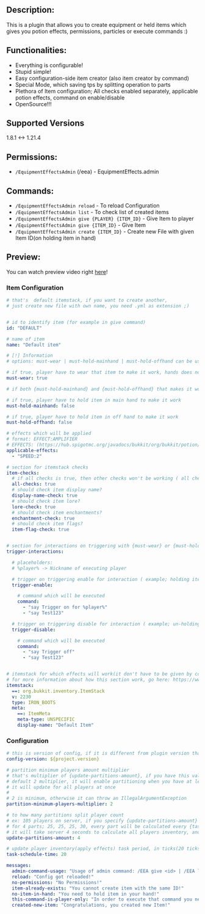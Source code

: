 ## Description:

This is a plugin that allows you to create equipment or held items which gives you potion effects, permissions,
particles or execute commands :)

## Functionalities:

* Everything is configurable!
* Stupid simple!
* Easy configuration-side item creator (also item creator by command)
* Special Mode, which saving tps by splitting operation to parts
* Plethora of Item configuration; All checks enabled separately, applicable potion effects, command on enable/disable
* OpenSource!!!

## Supported Versions

1.8.1 <-> 1.21.4

## Permissions:

- `/EquipmentEffectsAdmin` (/eea) - EquipmentEffects.admin

## Commands:

- `/EquipmentEffectsAdmin reload` - To reload Configuration
- `/EquipmentEffectsAdmin list` - To check list of created items
- `/EquipmentEffectsAdmin give {PLAYER} {ITEM_ID}` - Give Item to player
- `/EquipmentEffectsAdmin give {ITEM_ID}` - Give Item
- `/EquipmentEffectsAdmin create {ITEM_ID}` - Create new File with given Item ID(on holding item in hand)

## Preview:

You can watch preview video right [here](https://www.youtube.com/watch?v=qoD5U2vfd0Q)!

### Item Configuration ###

```yaml
# that's  default itemstack, if you want to create another,
# just create new file with own name, you need .yml as extension ;)


# id to identify item (for example in give command)
id: "DEFAULT"

# name of item
name: "Default item"

# [!] Information
# options: must-wear | must-hold-mainhand | must-hold-offhand can be used together at the same time :)

# if true, player have to wear that item to make it work, hands does not count
must-wear: true

# if both {must-hold-mainhand} and {must-hold-offhand} that makes it work for both hands

# if true, player have to hold item in main hand to make it work
must-hold-mainhand: false

# if true, player have to hold item in off hand to make it work
must-hold-offhand: false

# effects which will be applied
# format: EFFECT:AMPLIFIER
# EFFECTS: (https://hub.spigotmc.org/javadocs/bukkit/org/bukkit/potion/PotionEffectType.html)
applicable-effects:
  - "SPEED:2"

# section for itemstack checks
item-checks:
  # if all checks is true, then other checks won't be working ( all checks is also including nbt check)
  all-checks: true
  # should check item display name?
  display-name-check: true
  # should check item lore?
  lore-check: true
  # should check item enchantments?
  enchantment-check: true
  # should check item flags?
  item-flag-check: true


# section for interactions on triggering with {must-wear} or {must-hold-mainhand} or {must-hold-offhand}
trigger-interactions:

  # placeholders:
  # %player% -> Nickname of executing player

  # trigger on triggering enable for interaction ( example; holding item )
  trigger-enable:

    # command which will be executed
    command:
      - "say Trigger on for %player%"
      - "say Test123"

  # trigger on triggering disable for interaction ( example; un-holding item )
  trigger-disable:

    # command which will be executed
    command:
      - "say Trigger off"
      - "say Test123"


# itemstack for which effects will work(it don't have to be given by command, just similar itemstack
# for more information about how this section work, go here: https://www.spigotmc.org/wiki/itemstack-serialization/
itemstack:
  ==: org.bukkit.inventory.ItemStack
  v: 2230
  type: IRON_BOOTS
  meta:
    ==: ItemMeta
    meta-type: UNSPECIFIC
    display-name: "Default Item"
```

### Configuration ###

```yaml
# this is version of config, if it is different from plugin version that means that you have outdated config!
config-version: ${project.version}

# partition minimum players amount multiplier
# that's multiplier of {update-partitions-amount}, if you have this value set to 4, and you use
# default 2 multiplier, it will enable partitioning when you have at least 8 players, below this number
# it will update for all players at once
#
# 2 is minimum, otherwise it can throw an IllegalArgumentException
partition-minimum-players-multiplier: 2

# to how many partitions split player count
# ex: 105 players on server, if you specify {update-partitions-amount} as 4 it will split player inventory calculation
# for 4 parts; 25, 25, 25, 30, every part will be calculated every {task-schedule-time}, with default value of 20,
# it will take server 4 seconds to calculate all players inventory, and it will constantly repeat
update-partitions-amount: 4

# update player inventory(apply effects) task period, in ticks(20 ticks = 1 sec)
task-schedule-time: 20

messages:
  admin-command-usage: "Usage of admin command: /EEA give <id> | /EEA list | /EEA reload | /EEA create {ITEM_ID}"
  reload: "Config got reloaded!"
  no-permissions: "No Permissions!"
  item-already-exists: "You cannot create item with the same ID!"
  no-item-in-hand: "You need to hold item in your hand!"
  this-command-is-player-only: "In order to execute that command you need to execute it in-game!"
  created-new-item: "Congratulations, you created new Item!"
```
